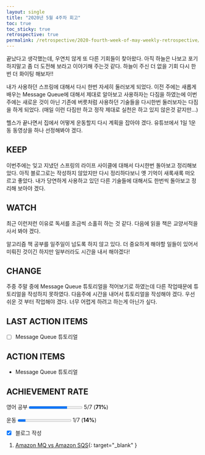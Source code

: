 ```yaml
---
layout: single
title: "2020년 5월 4주차 회고"
toc: true
toc_sticky: true
retrospective: true
permalink: /retrospective/2020-fourth-week-of-may-weekly-retrospective/
---
```


끝났다고 생각했는데, 우연치 않게 또 다른 기회들이 찾아왔다. 아직 하늘은 나보고 포기하지말고 좀 더 도전해 보라고 이야기해 주는것 같다. 하늘이 주신 더 없을 기회 다시 한번 더 화이팅 해보자!!

내가 사용하던 스프링에 대해서 다시 한번 자세히 둘러보게 되었다. 이전 주에는 새롭게 배우는 Message Queue에 대해서 제대로 알아보고 사용하자는 다짐을 하였는에 이번주에는 새로운 것이 아닌 기존에 버릇처럼 사용하던 기술들을 다시한번 둘러보자는 다짐을 하게 되었다. (매일 이런 다짐만 하고 정작 제대로 실천은 하고 있지 않은것 같지만...)

헬스가 끝나면서 집에서 어떻게 운동할지 다시 계획을 잡아야 겠다. 유튜브에서 1일 1운동 동영상을 하나 선정해봐야 겠다.

## KEEP

이번주에는 잊고 지냈던 스프링의 라이프 사이클에 대해서 다시한번 돌아보고 정리해보았다. 아직 블로그로는 작성하지 않았지만 다시 정리하다보니 옛 기억이 새록새록 떠오르고 좋았다. 내가 당연하게 사용하고 있던 다른 기술들에 대해서도 한번씩 돌아보고 정리해 보아야 겠다.

## WATCH

최근 이런저런 이유로 독서를 조금씩 소홀히 하는 것 같다. 다음에 읽을 책은 교양서적을 사서 봐야 겠다.

알고리즘 책 공부를 일주일이 넘도록 하지 않고 있다. 더 중요하게 해야할 일들이 있어서 미뤄진 것이긴 하지만 일부러라도 시간을 내서 해야겠다!

## CHANGE

주중 주말 중에 Message Queue 튜토리얼을 적어보기로 하였는데 다른 작업때문에 튜토리얼을 작성하지 못하였다. 다음주에 시간을 내어서 튜토리얼을 작성해야 겠다. 우선 쉬운 것 부터 작업해야 겠다. 너무 어렵게 하려고 하는게 아닌가 싶다.

## LAST ACTION ITEMS

- [ ] Message Queue 튜토리얼

## ACTION ITEMS

- Message Queue 튜토리얼

## ACHIEVEMENT RATE

영어 공부
<progress value="5" max="7"></progress>
5/7 (<b>71%</b>)

운동
<progress value="1" max="7"></progress>
1/7 (<b>14%</b>)

- [x] 블로그 작성

1. [Amazon MQ vs Amazon SQS](/explanation/amazon-mq-vs-sqs/){: target="\_blank" }
